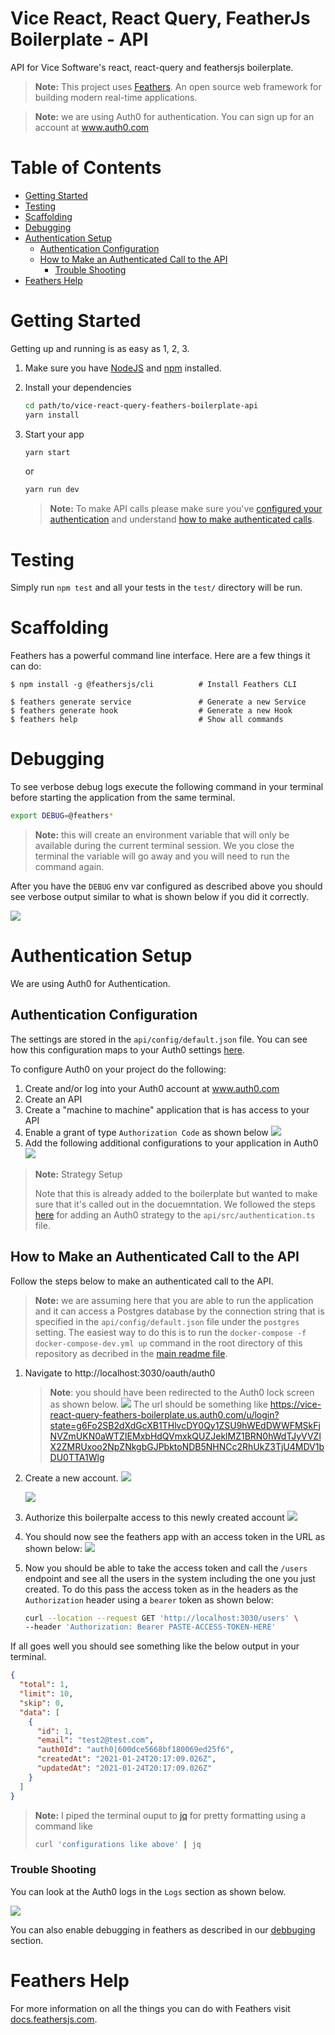 
<!-- TOC ignore:true -->
# Vice React, React Query, FeatherJs Boilerplate - API
API for Vice Software&#39;s react, react-query and feathersjs boilerplate.

> **Note:** This project uses [Feathers](http://feathersjs.com). An open source web framework for building modern real-time applications.

> **Note:** we are using Auth0 for authentication. You can sign up for an account at www.auth0.com

<!-- TOC ignore:true -->
# Table of Contents

<!-- TOC -->

- [Getting Started](#getting-started)
- [Testing](#testing)
- [Scaffolding](#scaffolding)
- [Debugging](#debugging)
- [Authentication Setup](#authentication-setup)
    - [Authentication Configuration](#authentication-configuration)
    - [How to Make an Authenticated Call to the API](#how-to-make-an-authenticated-call-to-the-api)
        - [Trouble Shooting](#trouble-shooting)
- [Feathers Help](#feathers-help)

<!-- /TOC -->
# Getting Started

Getting up and running is as easy as 1, 2, 3.

1. Make sure you have [NodeJS](https://nodejs.org/) and [npm](https://www.npmjs.com/) installed.
2. Install your dependencies

    ```bash
    cd path/to/vice-react-query-feathers-boilerplate-api
    yarn install
    ```

3. Start your app

    ```bash
    yarn start
    ```

    or

    ```bash
    yarn run dev 
    ```

    > **Note:** To make API calls please make sure you've [configured your authentication](#authentication-configuration) and understand [how to make authenticated calls](#how-to-make-an-authenticated-call-to-the-API).

# Testing

Simply run `npm test` and all your tests in the `test/` directory will be run.

# Scaffolding

Feathers has a powerful command line interface. Here are a few things it can do:

```
$ npm install -g @feathersjs/cli          # Install Feathers CLI

$ feathers generate service               # Generate a new Service
$ feathers generate hook                  # Generate a new Hook
$ feathers help                           # Show all commands
```

# Debugging
To see verbose debug logs execute the following command in your terminal before starting the application from the same terminal.

```bash
export DEBUG=@feathers*
```

> **Note:** this will create an environment variable that will only be available during the current terminal session. We you close the terminal the variable will go away and you will need to run the command again.

After you have the `DEBUG` env var configured as described above you should see verbose output similar to what is shown below if you did it correctly.

![](README.md-images/2021-01-24-13-58-12.png)

# Authentication Setup
We are using Auth0 for Authentication. 

## Authentication Configuration
The settings are stored in the `api/config/default.json` file. You can see how this configuration maps to your Auth0 settings [here](https://docs.feathersjs.com/cookbook/authentication/auth0.html#auth0).

To configure Auth0 on your project do the following:
1. Create and/or log into your Auth0 account at www.auth0.com
2. Create an API
3. Create a "machine to machine" application that is has access to your API
4. Enable a grant of type `Authorization Code` as shown below
   ![](README.md-images/2021-01-24-13-34-26.png)
5. Add the following additional configurations to your application in Auth0
   ![](README.md-images/2021-01-24-13-40-19.png)

> **Note:** Strategy Setup
>
>Note that this is already added to the boilerplate but wanted to make sure that it's called out in the docuemntation. We followed the steps [here](https://docs.feathersjs.com/cookbook/authentication/auth0.html#strategy) for adding an Auth0 strategy to the `api/src/authentication.ts` file.

## How to Make an Authenticated Call to the API
Follow the steps below to make an authenticated call to the API.

> **Note:** we are assuming here that you are able to run the application and it can access a Postgres database by the connection string that is specified in the `api/config/default.json` file under the `postgres` setting. The easiest way to do this is to run the `docker-compose -f docker-compose-dev.yml up` command in the root directory of this repository as decribed in the [main readme file](../readme.md##running-a-dev-docker-setup).

1. Navigate to http://localhost:3030/oauth/auth0
   > **Note**: you should have been redirected to the Auth0 lock screen as shown below. 
   >![](README.md-images/2021-01-24-13-43-34.png)
   > The url should be something like https://vice-react-query-feathers-boilerplate.us.auth0.com/u/login?state=g6Fo2SB2dXdGcXB1THlvcDY0Qy1ZSU9hWEdDWWFMSkFjNVZmUKN0aWTZIEMxbHdQVmxkQUZJeklMZ1BRN0hWdTJyVVZlX2ZMRUxoo2NpZNkgbGJPbktoNDB5NHNCc2RhUkZ3TjU4MDV1bDU0TTA1Wlg 
1. Create a new account.
   ![](README.md-images/2021-01-24-13-44-24.png)

   ![](README.md-images/2021-01-24-13-45-15.png)
1. Authorize this boilerpalte access to this newly created account
   ![](README.md-images/2021-01-24-13-46-32.png)
1. You should now see the feathers app with an access token in the URL as shown below:
   ![](README.md-images/2021-01-24-14-20-22.png)
1. Now you should be able to take the access token and call the `/users` endpoint and see all the users in the system including the one you just created. To do this pass the access token as in the headers as the `Authorization` header using a `bearer` token as shown below:

   ```bash
   curl --location --request GET 'http://localhost:3030/users' \
   --header 'Authorization: Bearer PASTE-ACCESS-TOKEN-HERE'
   ```

If all goes well you should see something like the below output in your terminal.

```json
{
  "total": 1,
  "limit": 10,
  "skip": 0,
  "data": [
    {
      "id": 1,
      "email": "test2@test.com",
      "auth0Id": "auth0|600dce5668bf180069ed25f6",
      "createdAt": "2021-01-24T20:17:09.026Z",
      "updatedAt": "2021-01-24T20:17:09.026Z"
    }
  ]
}
```

> **Note:** I piped the terminal ouput to [jq](https://stedolan.github.io/jq/) for pretty formatting using a command like 
> ```bash 
> curl 'configurations like above' | jq
> ````
>

### Trouble Shooting
You can look at the Auth0 logs in the `Logs` section as shown below.

![](README.md-images/2021-01-24-13-51-02.png)

You can also enable debugging in feathers as described in our [debbuging](#debugging) section.

# Feathers Help

For more information on all the things you can do with Feathers visit [docs.feathersjs.com](http://docs.feathersjs.com). 
